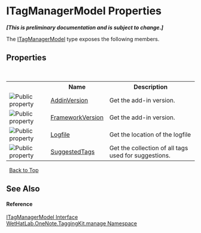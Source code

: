 # ITagManagerModel Properties
 _**\[This is preliminary documentation and is subject to change.\]**_

The <a href="c02647cb-d2dc-8ae2-a61a-b1150828714d.md">ITagManagerModel</a> type exposes the following members.


## Properties
&nbsp;<table><tr><th></th><th>Name</th><th>Description</th></tr><tr><td>![Public property](media/pubproperty.gif "Public property")</td><td><a href="126ae3e7-58b8-10a6-7dbe-587c5ecd1d06.md">AddinVersion</a></td><td>
Get the add-in version.</td></tr><tr><td>![Public property](media/pubproperty.gif "Public property")</td><td><a href="762d4b16-4989-5aee-3ddf-6b1edd0eb38d.md">FrameworkVersion</a></td><td>
Get the add-in version.</td></tr><tr><td>![Public property](media/pubproperty.gif "Public property")</td><td><a href="cd2a0ccb-4613-9b52-d155-d5a72c6f863f.md">Logfile</a></td><td>
Get the location of the logfile</td></tr><tr><td>![Public property](media/pubproperty.gif "Public property")</td><td><a href="f181b997-00bd-8788-550e-3f6d78013010.md">SuggestedTags</a></td><td>
Get the collection of all tags used for suggestions.</td></tr></table>&nbsp;
<a href="#itagmanagermodel-properties">Back to Top</a>

## See Also


#### Reference
<a href="c02647cb-d2dc-8ae2-a61a-b1150828714d.md">ITagManagerModel Interface</a><br /><a href="6c09c3a7-2ecd-33d5-2ed0-acefd996500f.md">WetHatLab.OneNote.TaggingKit.manage Namespace</a><br />